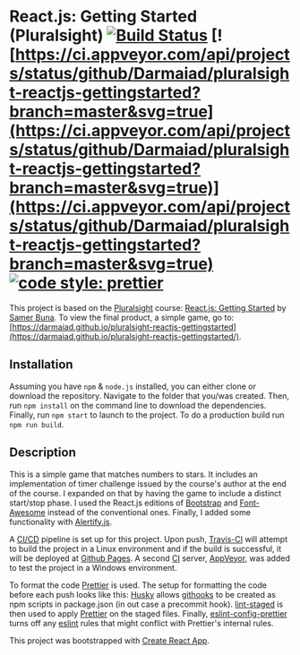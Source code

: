 # React.js: Getting Started (Pluralsight) [![Build Status](https://travis-ci.org/Darmaiad/pluralsight-reactjs-gettingstarted.svg?branch=master)](https://travis-ci.org/Darmaiad/pluralsight-reactjs-gettingstarted) [![https://ci.appveyor.com/api/projects/status/github/Darmaiad/pluralsight-reactjs-gettingstarted?branch=master&svg=true](https://ci.appveyor.com/api/projects/status/github/Darmaiad/pluralsight-reactjs-gettingstarted?branch=master&svg=true)](https://ci.appveyor.com/api/projects/status/github/Darmaiad/pluralsight-reactjs-gettingstarted?branch=master&svg=true) [![code style: prettier](https://img.shields.io/badge/code_style-prettier-ff69b4.svg?style=flat-square)](https://github.com/prettier/prettier)

This project is based on the [Pluralsight](https://www.pluralsight.com/) course: [React.js: Getting Started](https://app.pluralsight.com/library/courses/react-js-getting-started/table-of-contents) by [Samer Buna](https://github.com/samerbuna). To view the final product, a simple game, go to: [https://darmaiad.github.io/pluralsight-reactjs-gettingstarted](https://darmaiad.github.io/pluralsight-reactjs-gettingstarted/).

## Installation
Assuming you have `npm` & `node.js` installed, you can either clone or download the repository. Navigate to the folder that you/was created. Then, run `npm install` on the command line to download the dependencies. Finally, run `npm start` to launch to the project. To do a production build run `npm run build`.

## Description
This is a simple game that matches numbers to stars. It includes an implementation of timer challenge issued by the course's author at the end of the course. I expanded on that by having the game to include a distinct start/stop phase. I used the React.js editions of [Bootstrap](https://react-bootstrap.github.io/getting-started.html) and [Font-Awesome](https://www.npmjs.com/package/react-fontawesome) instead of the conventional ones. Finally, I added some functionality with [Alertify.js](http://alertifyjs.com/).

A [CI/CD](https://en.wikipedia.org/wiki/CI/CD) pipeline is set up for this project. Upon push, [Travis-CI](https://travis-ci.org/) will attempt to build the project in a Linux environment and if the build is successful, it will be deployed at [Github Pages](https://pages.github.com/). A second [CI](https://en.wikipedia.org/wiki/Continuous_integration) server, [AppVeyor](https://ci.appveyor.com), was added to test the project in a Windows environment.

To format the code [Prettier](https://github.com/prettier/prettier) is used. The setup for formatting the code before each push looks like this: [Husky](https://github.com/typicode/husky) allows [githooks](https://git-scm.com/docs/githooks) to be created as npm scripts in package.json (in out case a precommit hook). [lint-staged](https://github.com/okonet/lint-staged) is then used to apply [Prettier](https://github.com/prettier/prettier) on the staged files. Finally, [eslint-config-prettier](https://github.com/prettier/eslint-config-prettier) turns off any [eslint](https://github.com/eslint/eslint) rules that might conflict with Prettier's internal rules.

This project was bootstrapped with [Create React App](https://github.com/facebookincubator/create-react-app).
